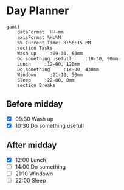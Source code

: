 # Day Planner
```mermaid
gantt
    dateFormat  HH-mm
    axisFormat %H:%M
    %% Current Time: 8:56:15 PM
    section Tasks
    Wash up     :09-30, 60mm
    Do something usefull     :10-30, 90mm
    Lunch     :12-00, 120mm
    Do something     :14-00, 430mm
    Windown     :21-10, 50mm
    Sleep     :22-00, 0mm
    section Breaks

```

## Before midday
- [x] 09:30 Wash up
- [x] 10:30 Do something usefull

## After midday
- [x] 12:00 Lunch
- [ ] 14:00 Do something
- [ ] 21:10 Windown
- [ ] 22:00 Sleep
